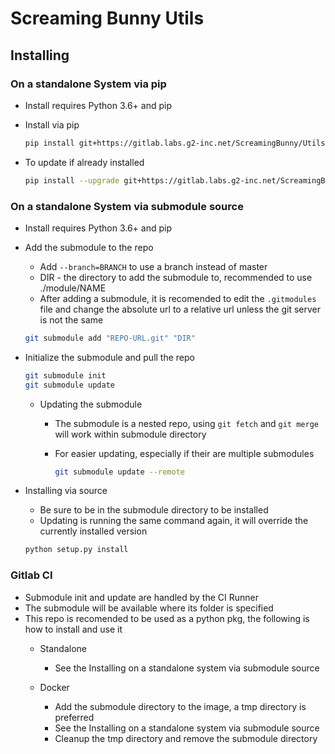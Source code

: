 # Screaming Bunny Utils

## Installing
### On a standalone System via pip
- Install requires Python 3.6+ and pip

- Install via pip
    ```bash
    pip install git+https://gitlab.labs.g2-inc.net/ScreamingBunny/Utils.git
    ```
        
- To update if already installed
	 
   ```bash
   pip install --upgrade git+https://gitlab.labs.g2-inc.net/ScreamingBunny/Utils.git
   ```

### On a standalone System via submodule source
- Install requires Python 3.6+ and pip

- Add the submodule to the repo
    - Add `--branch=BRANCH` to use a branch instead of master
    - DIR - the directory to add the submodule to, recommended to use ./module/NAME
    - After adding a submodule, it is recomended to edit the `.gitmodules` file and change the absolute url to a relative url unless the git server is not the same

    ```bash
    git submodule add "REPO-URL.git" "DIR"
    ```
    
- Initialize the submodule and pull the repo
	
	```bash
	git submodule init
	git submodule update
	```

	- Updating the submodule
		- The submodule is a nested repo, using `git fetch` and `git merge` will work within submodule directory
		- For easier updating, especially if their are multiple submodules
			
			```bash
			git submodule update --remote
			```
- Installing via source
	- Be sure to be in the submodule directory to be installed
	- Updating is running the same command again, it will override the currently installed version

	```bash
	python setup.py install
	```

   
### Gitlab CI
- Submodule init and update are handled by the CI Runner
- The submodule will be available where its folder is specified
- This repo is recomended to be used as a python pkg, the following is how to install and use it
	- Standalone
		- See the Installing on a standalone system via submodule source

	- Docker
		- Add the submodule directory to the image, a tmp directory is preferred
		- See the Installing on a standalone system via submodule source
		- Cleanup the tmp directory and remove the submodule directory